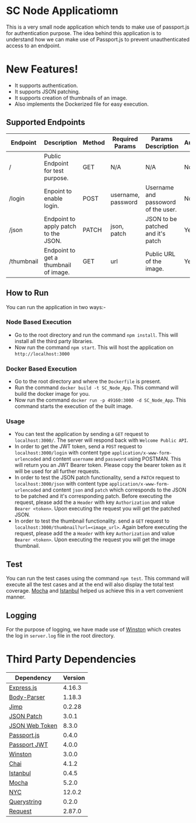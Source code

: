 # SC Node Applicatiomn

This is a very small node application which tends to make use of passport.js for authentication purpose.
The idea behind this application is to understand how we can make use of Passport.js to prevent unauthenticated access to an endpoint.

# New Features!

  - It supports authentication.
  - It supports JSON patching.
  - It supports creation of thumbnails of an image.
  - Also implements the Dockerized file for easy execution.
 
## Supported Endpoints

| Endpoint | Description | Method | Required Params | Params Description | Authenticated |
| ------ | ------ | ------ | ------ | ------ | ------ |
| / | Public Endpoint for test purpose. | GET | N/A | N/A | No |
| /login | Enpoint to enable login. | POST | username, password | Username and passoword of the user. | No |
| /json | Endpoint to apply patch to the JSON. | PATCH | json, patch | JSON to be patched and it's patch | Yes | 
| /thumbnail | Endpoint to get a thumbnail of image. | GET | url | Public URL of the image. | Yes |

## How to Run
You can run the application in two ways:-
### Node Based Execution
- Go to the root directory and run the command `npm install`. This will install all the third party libraries.
- Now run the command `npm start`. This will host the application on `http://localhost:3000`
### Docker Based Execution
- Go to the root directory and where the `Dockerfile` is present.
- Run the command `docker build -t SC_Node_App`. This command will build the docker image for you.
- Now run the command `docker run -p 49160:3000 -d SC_Node_App`. This command starts the execution of the built image.

### Usage
- You can test the application by sending a `GET` request to `localhost:3000/`. The server will respond back with `Welcome Public API`.
- In order to get the JWT token, send a `POST` request to `localhost:3000/login` with content type `application/x-www-form-urlencoded` and content `username` and `password` using POSTMAN. This will return you an JWT Bearer token. Please copy the bearer token as it will be used for all further requests.
- In order to test the JSON patch functionality, send a `PATCH` request to `localhost:3000/json` with content type `application/x-www-form-urlencoded` and content `json` and `patch` which corresponds to the JSON to be patched and it's corresponding patch. Before executing the request, please add the a `Header` with key `Authorization` and value `Bearer <token>`. Upon executing the request you will get the patched JSON.
- In order to test the thumbnail functionality. send a `GET` request to `localhost:3000/thumbnail?url=<image_url>`. Again before executing the request, please add the a `Header` with key `Authorization` and value `Bearer <token>`. Upon executing the request you will get the image thumbnail.

## Test
You can run the test cases using the command `npm test`. This command will execute all the test cases and at the end will also display the total test coverage. [Mocha](https://mochajs.org/) and [Istanbul](https://istanbul.js.org/) helped us achieve this in a vert convenient manner. 

## Logging
For the purpose of logging, we have made use of [Winston](https://github.com/winstonjs/winston) which creates the log in `server.log` file in the root directory. 

# Third Party Dependencies
| Dependency | Version |
| ------- | -------- |
| [Express.js](https://expressjs.com/) | 4.16.3 |
| [Body-Parser](https://www.npmjs.com/package/body-parser) | 1.18.3 |
| [Jimp](https://github.com/oliver-moran/jimp) | 0.2.28 |
| [JSON Patch](http://jsonpatch.com/) | 3.0.1 |
| [JSON Web Token](https://www.npmjs.com/package/jsonwebtoken) | 8.3.0 |
| [Passport.js](http://www.passportjs.org/) | 0.4.0 |
| [Passport JWT](https://www.npmjs.com/package/passport-jwt) | 4.0.0 |
| [Winston](https://www.npmjs.com/package/winston) | 3.0.0 |
| [Chai](www.chaijs.com/) | 4.1.2 |
| [Istanbul](https://istanbul.js.org/) | 0.4.5 |
| [Mocha](https://mochajs.org/) | 5.2.0 |
| [NYC](https://github.com/istanbuljs/nyc) | 12.0.2 |
| [Querystring](https://nodejs.org/api/querystring.html) | 0.2.0 |
| [Request](https://www.npmjs.com/package/request) | 2.87.0 |


